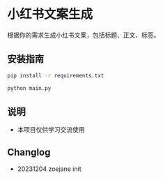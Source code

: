# 小红书文案生成

根据你的需求生成小红书文案，包括标题、正文、标签。

## 安装指南

```bash
pip install -r requirements.txt
```

```bash
python main.py
```

## 说明

- 本项目仅供学习交流使用



## Changlog
- 20231204 zoejane init
